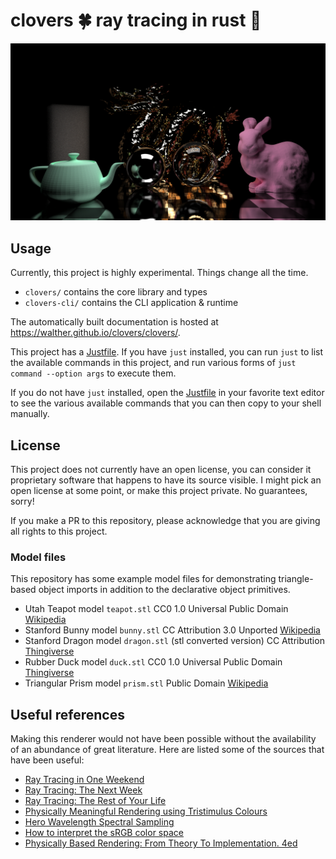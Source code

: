 # clovers 🍀 ray tracing in rust 🦀

![Raytraced render with a lot of fancy objects! metal-based checkerboard floor with a slight fuzziness to it, teal-colored matte teapot on the left, pink matte bunny on the right, golden metal dragon in the back center, a dark metal sphere with slight fuzziness and a hovering clear glass sphere in the front center, and a slightly ominous tall tower of fog in the back left](scene.png)

## Usage

Currently, this project is highly experimental. Things change all the time.

- `clovers/` contains the core library and types
- `clovers-cli/` contains the CLI application & runtime

The automatically built documentation is hosted at <https://walther.github.io/clovers/clovers/>.

This project has a [Justfile](https://github.com/casey/just). If you have `just` installed, you can run `just` to list the available commands in this project, and run various forms of `just command --option args` to execute them.

If you do not have `just` installed, open the [Justfile](./Justfile) in your favorite text editor to see the various available commands that you can then copy to your shell manually.

## License

This project does not currently have an open license, you can consider it proprietary software that happens to have its source visible.
I might pick an open license at some point, or make this project private.
No guarantees, sorry!

If you make a PR to this repository, please acknowledge that you are giving all rights to this project.

### Model files

This repository has some example model files for demonstrating triangle-based object imports in addition to the declarative object primitives.

- Utah Teapot model `teapot.stl` CC0 1.0 Universal Public Domain [Wikipedia](<https://en.wikipedia.org/wiki/File:Utah_teapot_(solid).stl>)
- Stanford Bunny model `bunny.stl` CC Attribution 3.0 Unported [Wikipedia](https://commons.wikimedia.org/wiki/File:Stanford_Bunny.stl)
- Stanford Dragon model `dragon.stl` (stl converted version) CC Attribution [Thingiverse](https://www.thingiverse.com/thing:27666)
- Rubber Duck model `duck.stl` CC0 1.0 Universal Public Domain [Thingiverse](https://www.thingiverse.com/thing:139894)
- Triangular Prism model `prism.stl` Public Domain [Wikipedia](https://commons.wikimedia.org/wiki/File:Triangular_prism.stl)

## Useful references

Making this renderer would not have been possible without the availability of an abundance of great literature. Here are listed some of the sources that have been useful:

- [Ray Tracing in One Weekend](https://raytracing.github.io/books/RayTracingInOneWeekend.html)
- [Ray Tracing: The Next Week](https://raytracing.github.io/books/RayTracingTheNextWeek.html)
- [Ray Tracing: The Rest of Your Life](https://raytracing.github.io/books/RayTracingTheRestOfYourLife.html)
- [Physically Meaningful Rendering using Tristimulus Colours](https://doi.org/10.1111/cgf.12676)
- [Hero Wavelength Spectral Sampling](https://doi.org/10.1111/cgf.12419)
- [How to interpret the sRGB color space](https://color.org/chardata/rgb/sRGB.pdf)
- [Physically Based Rendering: From Theory To Implementation. 4ed](https://pbr-book.org/)

